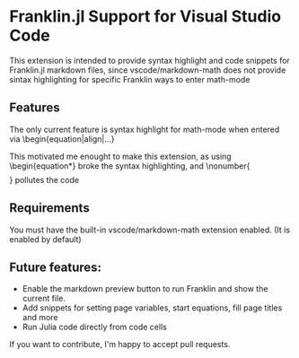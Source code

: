 # Franklin.jl Support for Visual Studio Code

This extension is intended to provide syntax highlight and code snippets for Franklin.jl markdown files, since vscode/markdown-math does not provide sintax highlighting for specific Franklin ways to enter math-mode 

## Features

The only current feature is syntax highlight for math-mode when entered via \begin{equation|align|...}

This motivated me enought to make this extension, as using \begin{equation*} broke the syntax highlighting, and \nonumber{$$ $$} pollutes the code

## Requirements

You must have the built-in vscode/markdown-math extension enabled. (It is enabled by default)

## Future features:
* Enable the markdown preview button to run Franklin and show the current file.
* Add snippets for setting page variables, start equations, fill page titles and more
* Run Julia code directly from code cells

If you want to contribute, I'm happy to accept pull requests. 

